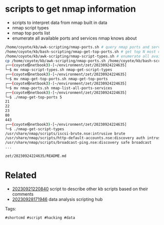# scripts to get nmap information

- scripts to interpret data from nmap built in data
- nmap script types
- nmap top ports list
- enumerate all available ports and services nmap knows about

```bash
/home/coyote/kb/awk-scripting/nmap-ports.sh # query nmap ports and service description definitions
/home/coyote/kb/bash-scripting/nmap-get-top-ports.sh # get top N most common ports from nmap list pass argument
/home/coyote/kb/awk-scripting/nmap-script-types.sh # enumerate all available types of nmap scripts
cp /home/coyote/kb/awk-scripting/nmap-ports.sh /home/coyote/kb/bash-scripting/nmap-get-top-ports.sh /home/coyote/kb/awk-scripting/nmap-script-types.sh .
┌──(coyote㉿netbook3)-[~/environment/zet/20230924224635]
└─$ mv nmap-script-types.sh nmap-get-script-types
┌──(coyote㉿netbook3)-[~/environment/zet/20230924224635]
└─$ mv nmap-get-top-ports.sh nmap-get-top-ports
┌──(coyote㉿netbook3)-[~/environment/zet/20230924224635]
└─$ mv nmap-ports.sh nmap-list-all-ports-services
┌──(coyote㉿netbook3)-[~/environment/zet/20230924224635]
└─$ ./nmap-get-top-ports 5
21
22
23
80
443
┌──(coyote㉿netbook3)-[~/environment/zet/20230924224635]
└─$ ./nmap-get-script-types
/usr/share/nmap/scripts/iscsi-brute.nse:intrusive brute
/usr/share/nmap/scripts/http-default-accounts.nse:discovery auth intrusive
/usr/share/nmap/scripts/broadcast-ping.nse:discovery safe broadcast
...
```

` zet/20230924224635/README.md `

# Related

- [20230921220840](/zet/20230921220840/README.md) script to describe other kb scripts based on their comments
- [20230928171946](/zet/20230928171946/README.md) data analysis scripting hub

Tags:

    #shortcmd #script #hacking #data
